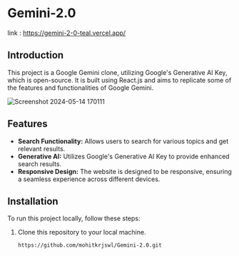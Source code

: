 # Gemini-2.0

link : https://gemini-2-0-teal.vercel.app/


## Introduction

This project is a Google Gemini clone, utilizing Google's Generative AI Key, which is open-source. It is built using React.js and aims to replicate some of the features and functionalities of Google Gemini.



![Screenshot 2024-05-14 170111](https://github.com/mohitkrjswl/Gemini-2.0/assets/119107584/eb36c0bc-b2be-481a-b4a5-f1c5bd542c27)



## Features

- **Search Functionality:** Allows users to search for various topics and get relevant results.
- **Generative AI:** Utilizes Google's Generative AI Key to provide enhanced search results.
- **Responsive Design:** The website is designed to be responsive, ensuring a seamless experience across different devices.

## Installation

To run this project locally, follow these steps:

1. Clone this repository to your local machine.
   ```bash
   https://github.com/mohitkrjswl/Gemini-2.0.git

